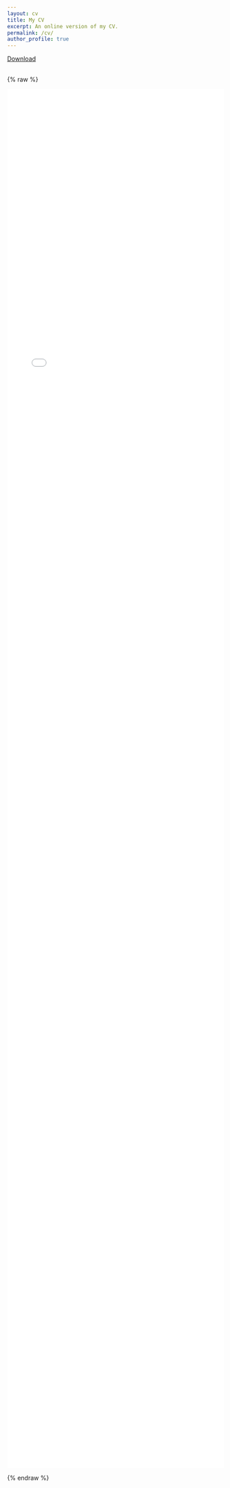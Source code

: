 ```yaml
---
layout: cv
title: My CV
excerpt: An online version of my CV.
permalink: /cv/
author_profile: true
---
```


<div style="margin-left: 0;">
<a href="/files/CV.pdf">Download</a>
</div>

<br>


{% raw %}
<iframe src="/files/CV.pdf" width="100%" height="3200px" frameborder="0"></iframe>

{% endraw %}
